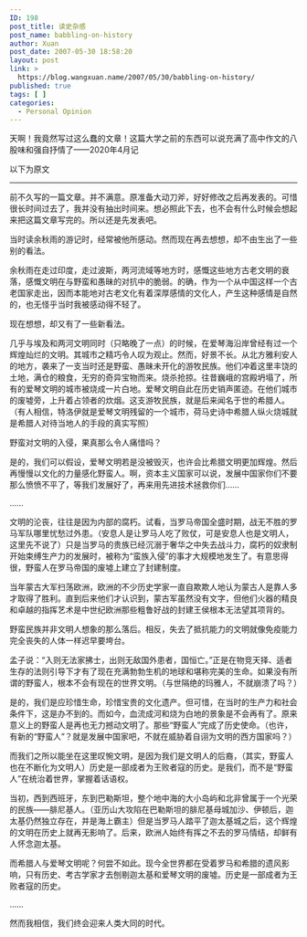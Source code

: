 ```yaml
---
ID: 198
post_title: 读史杂感
post_name: babbling-on-history
author: Xuan
post_date: 2007-05-30 18:58:20
layout: post
link: >
  https://blog.wangxuan.name/2007/05/30/babbling-on-history/
published: true
tags: [ ]
categories:
  - Personal Opinion
---
```

天啊！我竟然写过这么蠢的文章！这篇大学之前的东西可以说充满了高中作文的八股味和强自抒情了——2020年4月记

以下为原文

--------
前不久写的一篇文章。并不满意。原准备大动刀斧，好好修改之后再发表的。可惜很长时间过去了，我并没有抽出时间来。想必照此下去，也不会有什么时候会想起来把这篇文章写完的。所以还是先发表吧。

当时读余秋雨的游记时，经常被他所感动。然而现在再去想想，却不由生出了一些别的看法。

余秋雨在走过印度，走过波斯，两河流域等地方时，感慨这些地方古老文明的衰落，感慨文明在与野蛮和愚昧的对抗中的脆弱。的确，作为一个从中国这样一个古老国家走出，因而本能地对古老文化有着深厚感情的文化人，产生这种感情是自然的，也无怪乎当时我被感动得不轻了。

现在想想，却又有了一些新看法。

几乎与埃及和两河文明同时（只略晚了一点）的时候，在爱琴海沿岸曾经有过一个辉煌灿烂的文明。其城市之精巧令人叹为观止。然而，好景不长。从北方雅利安人的地方，袭来了一支当时还是野蛮、愚昧未开化的游牧民族。他们冲着这里丰饶的土地，满仓的粮食，无穷的奇异宝物而来。烧杀抢掠。往昔巍峨的宫殿坍塌了，所有的爱琴文明的城市被烧成一片白地。爱琴文明自此在历史销声匿迹。在他们城市的废墟旁，上升着占领者的炊烟。这支游牧民族，就是后来闻名于世的希腊人。（有人相信，特洛伊就是爱琴文明残留的一个城市，荷马史诗中希腊人纵火烧城就是希腊人对待当地人的手段的真实写照）

野蛮对文明的入侵，果真那么令人痛惜吗？

是的，我们可以假设，爱琴文明若是没被毁灭，也许会比希腊文明更加辉煌。然后再慢慢以文化的力量感化野蛮人。啊，资本主义国家可以说，发展中国家你们不要那么愤愤不平了，等我们发展好了，再来用先进技术拯救你们……

...... 

 

文明的沦丧，往往是因为内部的腐朽。试看，当罗马帝国全盛时期，战无不胜的罗马军队哪里忧愁过外患。（安息人是让罗马人吃了败仗，可是安息人也是文明人，这里先不说了）只是当罗马的贵族已经沉溺于奢华之中失去战斗力，腐朽的奴隶制开始束缚生产力的发展时，被称为“蛮族入侵”的事才大规模地发生了。有意思得很，野蛮人在罗马帝国的废墟上建立了封建制度。

当年蒙古大军扫荡欧洲，欧洲的不少历史学家一直自欺欺人地认为蒙古人是靠人多才取得了胜利。直到后来他们才认识到，蒙古军虽然没有文字，但他们火器的精良和卓越的指挥艺术是中世纪欧洲那些粗鲁好战的封建王侯根本无法望其项背的。

野蛮民族并非文明人想象的那么落后。相反，失去了抵抗能力的文明就像免疫能力完全丧失的人体一样迟早要垮台。

孟子说：“入则无法家拂士，出则无敌国外患者，国恒亡。”正是在物竞天择、适者生存的法则引导下才有了现在充满勃勃生机的地球和堪称完美的生命。如果没有所谓的野蛮人，根本不会有现在的世界文明。（与世隔绝的玛雅人，不就崩溃了吗？）

是的，我们是应珍惜生命，珍惜宝贵的文化遗产。但可惜，在当时的生产力和社会条件下，这是办不到的。而如今，血流成河和烧为白地的景象是不会再有了。原来意义上的野蛮人是再也无力撼动文明了。那些“野蛮人”完成了历史使命。（也许，有新的“野蛮人”？就是发展中国家吧，不就在威胁着自诩为文明的西方国家吗？）

而我们之所以能坐在这里叹惋文明，是因为我们是文明人的后裔，（其实，野蛮人也在不断化为文明人）历史是一部成者为王败者寇的历史。是我们，而不是“野蛮人”在统治着世界，掌握着话语权。

当初，西到西班牙，东到巴勒斯坦，整个地中海的大小岛屿和北非曾属于一个光荣的民族——腓尼基人。（亚历山大攻陷在巴勒斯坦的腓尼基母城加沙、伊顿后，迦太基仍然独立存在，并是海上霸主）但是当罗马人踏平了迦太基城之后，这个辉煌的文明在历史上就再无影响了。后来，欧洲人始终有挥之不去的罗马情结，却鲜有人怀念迦太基。

而希腊人与爱琴文明呢？何尝不如此。现今全世界都在受着罗马和希腊的遗风影响，只有历史、考古学家才去刨剔迦太基和爱琴文明的废墟。历史是一部成者为王败者寇的历史。

...... 

 

 

 

 

 

 

然而我相信，我们终会迎来人类大同的时代。